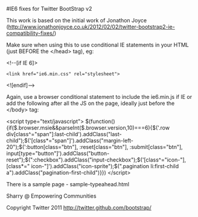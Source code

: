 #IE6 fixes for Twitter BootStrap v2

This work is based on the initial work of Jonathon Joyce (http://www.jonathonjoyce.co.uk/2012/02/02/twitter-bootstrap2-ie-compatibility-fixes/)

Make sure when using this to use conditional IE statements in your HTML (just BEFORE the &lt;/head&gt; tag), eg:

&lt;!--[if IE 6]&gt;   
 
	<link href="ie6.min.css" rel="stylesheet">
	
&lt;![endif]--&gt;


Again, use a browser conditional statement to include the ie6.min.js if IE or add the following after all the JS on the page, ideally just before the &lt;/body&gt; tag:

&lt;script type="text/javascript"&gt;
$(function(){if($.browser.msie&&parseInt($.browser.version,10)===6){$('.row div[class^="span"]:last-child').addClass("last-child");$('[class*="span"]').addClass("margin-left-20");$(':button[class="btn"], :reset[class="btn"], :submit[class="btn"], input[type="button"]').addClass("button-reset");$(":checkbox").addClass("input-checkbox");$('[class^="icon-"], [class*=" icon-"]').addClass("icon-sprite");$(".pagination li:first-child a").addClass("pagination-first-child")}})
&lt;/script&gt;


There is a sample page - sample-typeahead.html

Sharry @ Empowering Communities

Copyright Twitter 2011
http://twitter.github.com/bootstrap/
